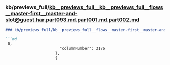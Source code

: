 ### kb/previews_full/kb__previews_full__kb__previews_full__flows__master-first__master-and-slot@guest.har.part093.md.part001.md.part002.md

```md
### kb/previews_full/kb__previews_full__flows__master-first__master-and-slot@guest.har.part093.md.part001.md (part 002)

```md
 0,
                        "columnNumber": 3176
                      },
                      {
```

```

```
